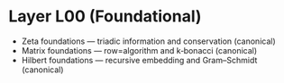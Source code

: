 # Layer L00 (Foundational)

- Zeta foundations — triadic information and conservation (canonical)
- Matrix foundations — row=algorithm and k‑bonacci (canonical)
- Hilbert foundations — recursive embedding and Gram–Schmidt (canonical)

